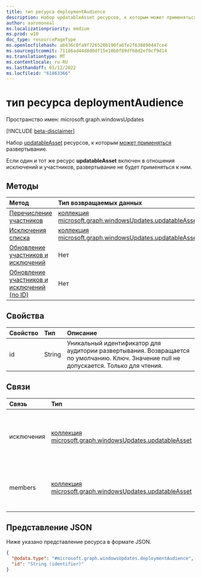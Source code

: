```yaml
---
title: тип ресурса deploymentAudience
description: Набор updatableAsset ресурсов, к которым может применяться развертывание.
author: aarononeal
ms.localizationpriority: medium
ms.prod: w10
doc_type: resourcePageType
ms.openlocfilehash: ab436c0fa9f726528b190fa6fe2f638890447ce4
ms.sourcegitcommit: 71186ad44d8d0df15e10b0f89df68d2ef0cf9d14
ms.translationtype: MT
ms.contentlocale: ru-RU
ms.lasthandoff: 01/12/2022
ms.locfileid: "61863366"
---
```

# <a name="deploymentaudience-resource-type"></a>тип ресурса deploymentAudience

Пространство имен: microsoft.graph.windowsUpdates

[!INCLUDE [beta-disclaimer](../../includes/beta-disclaimer.md)]

Набор [updatableAsset](../resources/windowsupdates-updatableasset.md) ресурсов, к которым [может применяться](../resources/windowsupdates-deployment.md) развертывание.

Если один и тот же ресурс **updatableAsset** включен в отношения исключений и участников, развертывание не будет применяться к ним.  

## <a name="methods"></a>Методы
|Метод|Тип возвращаемых данных|Описание|
|:---|:---|:---|
|[Перечисление участников](../api/windowsupdates-deploymentaudience-list-members.md)|[коллекция microsoft.graph.windowsUpdates.updatableAsset](../resources/windowsupdates-updatableasset.md)|Список участников [развертыванияAudience](../resources/windowsupdates-deploymentaudience.md).|
|[Исключения списка](../api/windowsupdates-deploymentaudience-list-exclusions.md)|[коллекция microsoft.graph.windowsUpdates.updatableAsset](../resources/windowsupdates-updatableasset.md)|Список исключений [развертыванияAudience](../resources/windowsupdates-deploymentaudience.md).|
|[Обновление участников и исключений](../api/windowsupdates-deploymentaudience-updateaudience.md)|Нет|Добавление или удаление участников и исключений.|
|[Обновление участников и исключений (по ID)](../api/windowsupdates-deploymentaudience-updateaudiencebyid.md)|Нет|Добавление или удаление участников и исключений одного типа.|

## <a name="properties"></a>Свойства
|Свойство|Тип|Описание|
|:---|:---|:---|
|id|String|Уникальный идентификатор для аудитории развертывания. Возвращается по умолчанию. Ключ. Значение null не допускается. Только для чтения.|

## <a name="relationships"></a>Связи
|Связь|Тип|Описание|
|:---|:---|:---|
|исключения|[коллекция microsoft.graph.windowsUpdates.updatableAsset](../resources/windowsupdates-updatableasset.md)|Указывает ресурсы, которые необходимо исключить из аудитории.|
|members|[коллекция microsoft.graph.windowsUpdates.updatableAsset](../resources/windowsupdates-updatableasset.md)|Указывает активы, которые необходимо включить в аудиторию.|

## <a name="json-representation"></a>Представление JSON
Ниже указано представление ресурса в формате JSON.
<!-- {
  "blockType": "resource",
  "keyProperty": "id",
  "@odata.type": "microsoft.graph.windowsUpdates.deploymentAudience",
  "openType": false
}
-->
``` json
{
  "@odata.type": "#microsoft.graph.windowsUpdates.deploymentAudience",
  "id": "String (identifier)"
}
```

